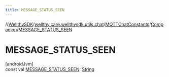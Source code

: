 ```yaml
---
title: MESSAGE_STATUS_SEEN
---
```

//[WellthySDK](../../../../index.html)/[wellthy.care.wellthysdk.utils.chat](../../index.html)/[MQTTChatConstants](../index.html)/[Companion](index.html)/[MESSAGE_STATUS_SEEN](-m-e-s-s-a-g-e_-s-t-a-t-u-s_-s-e-e-n.html)



# MESSAGE_STATUS_SEEN



[androidJvm]\
const val [MESSAGE_STATUS_SEEN](-m-e-s-s-a-g-e_-s-t-a-t-u-s_-s-e-e-n.html): [String](https://kotlinlang.org/api/latest/jvm/stdlib/kotlin/-string/index.html)




